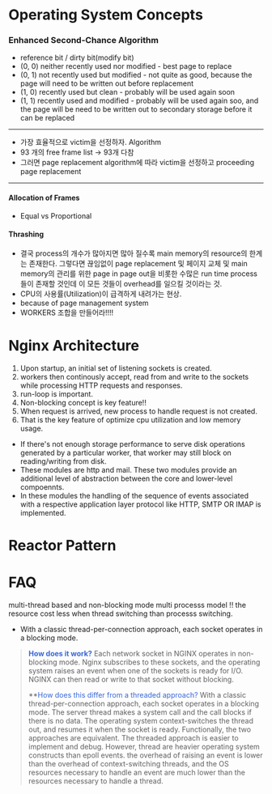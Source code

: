 # Operating System Concepts
### Enhanced Second-Chance Algorithm
- reference bit / dirty bit(modify bit)
- (0, 0) neither recently used nor modified - best page to replace
- (0, 1) not recently used but modified - not quite as good, because the page will need to be written out before replacement
- (1, 0) recently used but clean - probably will be used again soon
- (1, 1) recently used and modified - probably will be used again soo, and the page will be need to be written out to secondary storage before it can be replaced


---

- 가장 효율적으로 victim을 선정하자. Algorithm
- 93 개의 free frame list -> 93개 다참
- 그러면 page replacement algorithm에 따라 victim을 선정하고 proceeding page replacement



---
#### Allocation of Frames
- Equal vs Proportional


#### Thrashing
- 결국 process의 개수가 많아지면 많아 질수록 main memory의 resource의 한계는 존재한다. 그렇다면 끊임없이 page replacement 및 페이지 교체 및 main memory의 관리를 위한 page in page out을 비롯한 수많은 run time process 들이 존재할 것인데 이 모든 것들이 overhead를 일으킬 것이라는 것.
- CPU의 사용률(Utilization)이 급격하게 내려가는 현상.
- because of page management system
- WORKERS 조합을 만들어라!!!!


# Nginx Architecture
1. Upon startup, an initial set of listening sockets is created.
2. workers then continously accept, read from and write to the sockets while processing HTTP requests and responses.
3. run-loop is important.
4. Non-blocking concept is key feature!!
5. When request is arrived, new process to handle request is not created. 
6. That is the key feature of optimize cpu utilization and low memory usage.
- If there's not enough storage performance to serve disk operations generated by a particular worker,  that worker may still block on reading/writing from disk.
- These modules are http and mail. These two modules provide an additional level of abstraction between the core and lower-level compoennts. 
- In these modules the handling of the sequence of events associated with a respective application layer protocol like HTTP, SMTP OR IMAP is implemented.


# Reactor Pattern

# FAQ
multi-thread based and non-blocking mode multi processs model
!! the resource cost less when thread switching than processs switching.
- With a classic thread-per-connection approach, each socket operates in a blocking mode. 

> **<span style='color:#3867d6'>How does it work?</span>**
> Each network socket in NGINX operates in non-blocking mode.
> Nginx subscribes to these sockets, and the operating system raises an event when one of the sockets is ready for I/O. 
> NGINX can then read or write to that socket without blocking.
> 
> **<span style='color:#3867d6'>How does this differ from a threaded approach?</span>
> With a classic thread-per-connection approach, each socket operates in a blocking mode. The server thread makes a system call and the call blocks if there is no data. The operating system context-switches the thread out, and resumes it when the socket is ready.
> Functionally, the two approaches are equivalent. The threaded approach is easier to implement and debug. However, thread are heavier operating system constructs than epoll events. the overhead of raising an event is lower than the overhead of context-switching threads, and the OS resources necessary to handle an event are much lower than the resources necessary to handle a thread.



